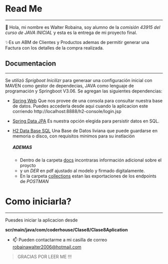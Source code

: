 # Read Me
_________


👋 Hola, mi nombre es Walter Robaina, soy alumno de la _comisión 43915 del curso de JAVA INICIAL_
y esta es la entrega de mi proyecto final.

✨Es un ABM de Clientes y Productos ademas de permitir generar una Factura con los detalles de
la compra realizada.

## Documentacion
_________________

Se utilizó _Sprigboot Inicilizr_ para generaar una configuración inicial con MAVEN como gestor de dependecias,
JAVA como lenguaje de programación y Springboot V3.06.
Se agregan las siguientes dependencias:

* [Spring Web](https://docs.spring.io/spring-boot/docs/3.0.6/reference/htmlsingle/#web)
    Que nos provee de una consola para consultar nuestra base de datos.
    Puedes accederla desde aqui cuando la aplicacion este corriendo
   http://localhost:8888/h2-console/login.jsp


* [Spring Data JPA](https://docs.spring.io/spring-boot/docs/3.0.6/reference/htmlsingle/#data.sql.jpa-and-spring-data)
    Es nuestra opción elegida para persistir datos en SQL.


* [H2 Data Base SQL](https://spring.io/guides/gs/rest-service/)
    Una Base de Datos liviana que puede guardarse en memoria o disco, con requisitos minimos para su instlación

   ##### ADEMAS
   * Dentro de la carpeta  [docs](docs) incontraras información adicional sobre el proycto
   * y un _DER_ en pdf ajustado al modelo y firmado digitalamente.
   * En la carpeta [collections](collections) estan las exportaciones de los endpoints de _POSTMAN_
    


# Como iniciarla?
_________________
Puesdes iniciar la aplicacion desde

__scr/main/java/com/coderhouse/Clase8/Clase8Aplication__

* 📫 Pueden contactarme a mi casilla de correo robainawalter2006@hotmail.com
 >GRACIAS POR LEER ME !!!



